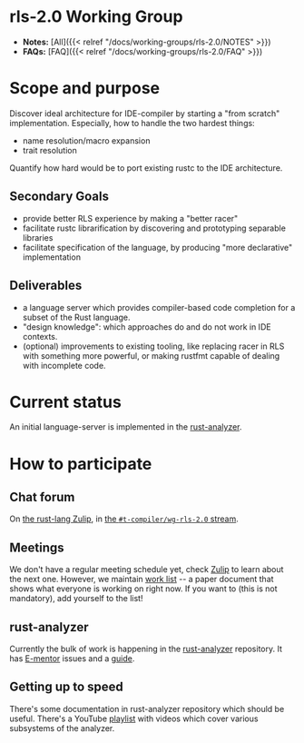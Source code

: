 # rls-2.0 Working Group

- **Notes:** [All]({{< relref "/docs/working-groups/rls-2.0/NOTES" >}})
- **FAQs:** [FAQ]({{< relref "/docs/working-groups/rls-2.0/FAQ" >}})

# Scope and purpose

Discover ideal architecture for IDE-compiler by starting a "from scratch" implementation. Especially, how to handle the two hardest things:

* name resolution/macro expansion
* trait resolution

Quantify how hard would be to port existing rustc to the IDE architecture.

## Secondary Goals

* provide better RLS experience by making a "better racer"
* facilitate rustc librarification by discovering and prototyping separable libraries
* facilitate specification of the language, by producing "more declarative" implementation

## Deliverables

* a language server which provides compiler-based code completion for a subset of the Rust language.
* "design knowledge": which approaches do and do not work in IDE contexts.
* (optional) improvements to existing tooling, like replacing racer in RLS with something more powerful, or making rustfmt capable of dealing with incomplete code.

# Current status

An initial language-server is implemented in the [rust-analyzer].

[rust-analyzer]: https://github.com/rust-analyzer/rust-analyzer

# How to participate

## Chat forum

On [the rust-lang Zulip][z], in [the `#t-compiler/wg-rls-2.0` stream][s].

[z]: https://rust-lang.zulipchat.com/
[s]: https://rust-lang.zulipchat.com/#narrow/stream/185405-t-compiler.2Fwg-rls-2.2E0

## Meetings

We don't have a regular meeting schedule yet, check [Zulip][s] to learn about
the next one. However, we maintain [work list] -- a paper document that shows
what everyone is working on right now. If you want to (this is not mandatory),
add yourself to the list!

[work list]: https://paper.dropbox.com/doc/RLS-2.0-work-list--AZ3BgHKKCtqszbsi3gi6sjchAQ-42vbnxzuKq2lKwW0mkn8Y

## rust-analyzer

Currently the bulk of work is happening in the [rust-analyzer] repository.
It has [E-mentor] issues and a [guide].

[E-mentor]: https://github.com/rust-analyzer/rust-analyzer/issues?q=is%3Aissue+is%3Aopen+label%3AE-mentor
[guide]: https://github.com/rust-analyzer/rust-analyzer/blob/master/docs/dev/guide.md

## Getting up to speed

There's some documentation in rust-analyzer repository which should be useful.
There's a YouTube [playlist] with videos which cover various subsystems of the
analyzer.

[playlist]: https://www.youtube.com/playlist?list=PL85XCvVPmGQho7MZkdW-wtPtuJcFpzycE